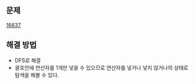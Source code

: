 ## 문제

[16637](https://www.acmicpc.net/problem/16637)

## 해결 방법

- DFS로 해결
- 괄호안에 연산자를 1개만 넣을 수 있으므로 연산자를 넣거나 넣지 않거나의 상태로 탐색을 해볼 수 있다.
